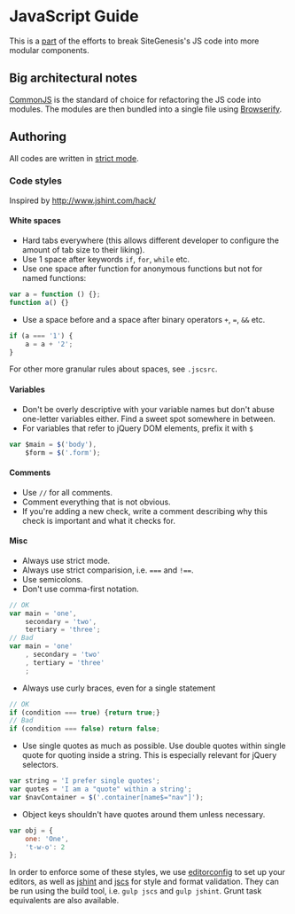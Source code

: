 # JavaScript Guide
This is a [part](https://intranet.demandware.com/jira/browse/RAP-2737) of the efforts to break SiteGenesis's JS code into more modular components.

## Big architectural notes
[CommonJS](http://wiki.commonjs.org/wiki/CommonJS) is the standard of choice for refactoring the JS code into modules. The modules are then bundled into a single file using [Browserify](http://browserify.org/).

## Authoring
All codes are written in [strict mode](https://developer.mozilla.org/en-US/docs/Web/JavaScript/Reference/Functions_and_function_scope/Strict_mode).

### Code styles
Inspired by <http://www.jshint.com/hack/>

#### White spaces
- Hard tabs everywhere (this allows different developer to configure the amount of tab size to their liking).
- Use 1 space after keywords `if`, `for`, `while` etc.
- Use one space after function for anonymous functions but not for named functions:
```js
var a = function () {};
function a() {}
```
- Use a space before and a space after binary operators `+`, `=`, `&&` etc.
```js
if (a === '1') {
	a = a + '2';
}
```
For other more granular rules about spaces, see `.jscsrc`.

#### Variables
- Don't be overly descriptive with your variable names but don't abuse one-letter variables either. Find a sweet spot somewhere in between.
- For variables that refer to jQuery DOM elements, prefix it with `$`
```js
var $main = $('body'),
	$form = $('.form');
```

#### Comments
- Use `//` for all comments.
- Comment everything that is not obvious.
- If you're adding a new check, write a comment describing why this check is important and what it checks for.

#### Misc
- Always use strict mode.
- Always use strict comparision, i.e. `===` and `!==`.
- Use semicolons.
- Don't use comma-first notation.
```js
// OK
var main = 'one',
	secondary = 'two',
	tertiary = 'three';
// Bad
var main = 'one'
	, secondary = 'two'
	, tertiary = 'three'
	;
```
- Always use curly braces, even for a single statement
```js
// OK
if (condition === true) {return true;}
// Bad
if (condition === false) return false;
```
- Use single quotes as much as possible. Use double quotes within single quote for quoting inside a string. This is especially relevant for jQuery selectors.
```js
var string = 'I prefer single quotes';
var quotes = 'I am a "quote" within a string';
var $navContainer = $('.container[name$="nav"]');
```
- Object keys shouldn't have quotes around them unless necessary.
```js
var obj = {
	one: 'One',
	't-w-o': 2
};
```

In order to enforce some of these styles, we use [editorconfig](http://editorconfig.org/) to set up your editors, as well as [jshint](http://www.jshint.com/) and [jscs](https://github.com/mdevils/node-jscs) for style and format validation.
They can be run using the build tool, i.e. `gulp jscs` and `gulp jshint`. Grunt task equivalents are also available.